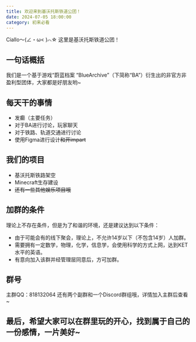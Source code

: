 ```yaml
---
title: 欢迎来到基沃托斯铁道公团！
date: 2024-07-05 18:00:00
category: 初来必看
---
```

Ciallo～(∠・ω< )⌒☆​
这里是基沃托斯铁道公团！

## 一句话概括

我们是一个基于游戏“蔚蓝档案 “BlueArchive”（下简称“BA”）衍生出的非官方非盈利型团体，大家都是好朋友哟~

## 每天干的事情

* 发癫（主要任务）
* 对于BA进行讨论，玩家聊天
* 对于铁路、轨道交通进行讨论
* 使用Figma进行设计~~和开impart~~

## 我们的项目

* 基沃托斯铁路架空
* Minecraft生存建设
* ~~还有一些其他娱乐项目哦~~

## 加群的条件

理论上不存在条件，但是为了和谐的环境，还是建议达到以下条件：
* 由于可能会有的线下聚会，理论上，不允许14岁以下（不包含14岁）人加群。
* 需要拥有一定数学，物理，化学，信息学，会使用科学的方式上网，达到KET水平的英语。
* 有意向加入该群并经管理层同意后，方可加群。

## 群号

主群QQ：818132064
还有两个副群和一个Discord群组哦，详情加入主群后查看~

## 最后，希望大家可以在群里玩的开心，找到属于自己的一份感情，一片美好~

